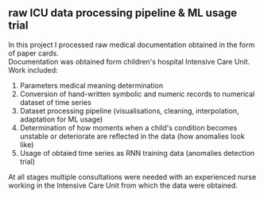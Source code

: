 ## raw ICU data processing pipeline & ML usage trial

In this project I processed raw medical documentation obtained
in the form of paper cards.\
Documentation was obtained form children's hospital Intensive Care Unit.\
Work included:

1. Parameters medical meaning determination
2. Conversion of hand-written symbolic and numeric records to numerical dataset of time series
3. Dataset processing pipeline (visualisations, cleaning, interpolation, adaptation for ML usage)
4. Determination of how moments when a child's condition becomes unstable
   or deteriorate are reflected in the data (how anomalies look like)
5. Usage of obtaied time series as RNN training data (anomalies detection trial)

At all stages multiple consultations were needed with an experienced nurse
working in the Intensive Care Unit from which the data were obtained.
